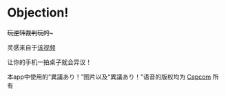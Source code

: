 # Objection!

~~玩逆转裁判玩的~~~

灵感来自于[该视频](https://www.bilibili.com/video/BV1Gm411R7tV)

让你的手机一拍桌子就会异议！

本app中使用的“異議あり！”图片以及“異議あり！”语音的版权均为 [Capcom](https://www.capcom.com/) 所有


